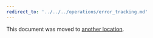 ```yaml
---
redirect_to: '../../../operations/error_tracking.md'
---
```


This document was moved to [another location](../../../operations/error_tracking.md).

<!-- This redirect file can be deleted after February 1, 2021. -->
<!-- Before deletion, see: https://docs.gitlab.com/ee/development/documentation/#move-or-rename-a-page -->
